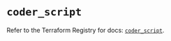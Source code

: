 # `coder_script`

Refer to the Terraform Registry for docs: [`coder_script`](https://registry.terraform.io/providers/coder/coder/0.13.0/docs/resources/script).
